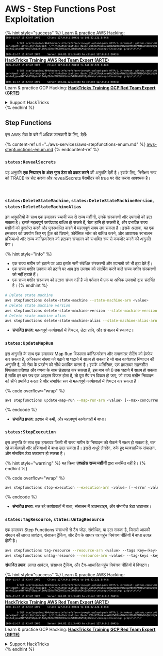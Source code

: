 # AWS - Step Functions Post Exploitation

{% hint style="success" %}
Learn & practice AWS Hacking:<img src="../../../.gitbook/assets/image (1).png" alt="" data-size="line">[**HackTricks Training AWS Red Team Expert (ARTE)**](https://training.hacktricks.xyz/courses/arte)<img src="../../../.gitbook/assets/image (1).png" alt="" data-size="line">\
Learn & practice GCP Hacking: <img src="../../../.gitbook/assets/image (2).png" alt="" data-size="line">[**HackTricks Training GCP Red Team Expert (GRTE)**<img src="../../../.gitbook/assets/image (2).png" alt="" data-size="line">](https://training.hacktricks.xyz/courses/grte)

<details>

<summary>Support HackTricks</summary>

* Check the [**subscription plans**](https://github.com/sponsors/carlospolop)!
* **Join the** 💬 [**Discord group**](https://discord.gg/hRep4RUj7f) or the [**telegram group**](https://t.me/peass) or **follow** us on **Twitter** 🐦 [**@hacktricks\_live**](https://twitter.com/hacktricks\_live)**.**
* **Share hacking tricks by submitting PRs to the** [**HackTricks**](https://github.com/carlospolop/hacktricks) and [**HackTricks Cloud**](https://github.com/carlospolop/hacktricks-cloud) github repos.

</details>
{% endhint %}

## Step Functions

इस AWS सेवा के बारे में अधिक जानकारी के लिए, देखें:

{% content-ref url="../aws-services/aws-stepfunctions-enum.md" %}
[aws-stepfunctions-enum.md](../aws-services/aws-stepfunctions-enum.md)
{% endcontent-ref %}

### `states:RevealSecrets`

यह अनुमति **एक निष्पादन के अंदर गुप्त डेटा को प्रकट करने** की अनुमति देती है। इसके लिए, निरीक्षण स्तर को TRACE पर सेट करना और revealSecrets पैरामीटर को true पर सेट करना आवश्यक है।

<figure><img src="../../../.gitbook/assets/image (348).png" alt=""><figcaption></figcaption></figure>

### `states:DeleteStateMachine`, `states:DeleteStateMachineVersion`, `states:DeleteStateMachineAlias`

इन अनुमतियों के साथ एक हमलावर स्थायी रूप से राज्य मशीनों, उनके संस्करणों और उपनामों को हटा सकता है। इससे महत्वपूर्ण कार्यप्रवाह बाधित हो सकते हैं, डेटा हानि हो सकती है, और प्रभावित राज्य मशीनों को पुनर्प्राप्त करने और पुनर्स्थापित करने में महत्वपूर्ण समय लग सकता है। इसके अलावा, यह एक हमलावर को उपयोग किए गए ट्रैक को छिपाने, फोरेंसिक जांच को बाधित करने, और आवश्यक स्वचालन प्रक्रियाओं और राज्य कॉन्फ़िगरेशन को हटाकर संचालन को संभावित रूप से कमजोर करने की अनुमति देगा।

{% hint style="info" %}
* एक राज्य मशीन को हटाने पर आप इसके सभी संबंधित संस्करणों और उपनामों को भी हटा देते हैं।
* एक राज्य मशीन उपनाम को हटाने पर आप इस उपनाम को संदर्भित करने वाले राज्य मशीन संस्करणों को नहीं हटाते हैं।
* एक राज्य मशीन संस्करण को हटाना संभव नहीं है जो वर्तमान में एक या अधिक उपनामों द्वारा संदर्भित है।
{% endhint %}
```bash
# Delete state machine
aws stepfunctions delete-state-machine --state-machine-arn <value>
# Delete state machine version
aws stepfunctions delete-state-machine-version --state-machine-version-arn <value>
# Delete state machine alias
aws stepfunctions delete-state-machine-alias --state-machine-alias-arn <value>
```
* **संभावित प्रभाव**: महत्वपूर्ण कार्यप्रवाहों में विघटन, डेटा हानि, और संचालन में रुकावट।

### `states:UpdateMapRun`

इस अनुमति के साथ एक हमलावर Map Run विफलता कॉन्फ़िगरेशन और समानांतर सेटिंग को हेरफेर कर सकता है, अधिकतम संख्या को बढ़ाने या घटाने में सक्षम हो सकता है जो बाल कार्यप्रवाह निष्पादन की अनुमति है, जो सेवा के प्रदर्शन को सीधे प्रभावित करता है। इसके अतिरिक्त, एक हमलावर सहनशील विफलता प्रतिशत और गणना के साथ छेड़छाड़ कर सकता है, इस मान को 0 तक घटाने में सक्षम हो सकता है ताकि हर बार जब एक आइटम विफल होता है, तो पूरा मैप रन विफल हो जाए, जो राज्य मशीन निष्पादन को सीधे प्रभावित करता है और संभावित रूप से महत्वपूर्ण कार्यप्रवाहों में विघटन कर सकता है।

{% code overflow="wrap" %}
```bash
aws stepfunctions update-map-run --map-run-arn <value> [--max-concurrency <value>] [--tolerated-failure-percentage <value>] [--tolerated-failure-count <value>]
```
{% endcode %}

* **संभावित प्रभाव**: प्रदर्शन में कमी, और महत्वपूर्ण कार्यप्रवाहों में बाधा।

### `states:StopExecution`

इस अनुमति के साथ एक हमलावर किसी भी राज्य मशीन के निष्पादन को रोकने में सक्षम हो सकता है, चल रहे कार्यप्रवाहों और प्रक्रियाओं में बाधा डाल सकता है। इससे अधूरे लेनदेन, रुके हुए व्यावसायिक संचालन, और संभावित डेटा भ्रष्टाचार हो सकता है।

{% hint style="warning" %}
यह क्रिया **एक्सप्रेस राज्य मशीनों** द्वारा समर्थित नहीं है।
{% endhint %}

{% code overflow="wrap" %}
```bash
aws stepfunctions stop-execution --execution-arn <value> [--error <value>] [--cause <value>]
```
{% endcode %}

* **संभावित प्रभाव**: चल रहे कार्यप्रवाहों में बाधा, संचालन में डाउनटाइम, और संभावित डेटा भ्रष्टाचार।

### `states:TagResource`, `states:UntagResource`

एक हमलावर Step Functions संसाधनों से टैग जोड़, संशोधित, या हटा सकता है, जिससे आपकी संगठन की लागत आवंटन, संसाधन ट्रैकिंग, और टैग के आधार पर पहुंच नियंत्रण नीतियों में बाधा उत्पन्न होती है।
```bash
aws stepfunctions tag-resource --resource-arn <value> --tags Key=<key>,Value=<value>
aws stepfunctions untag-resource --resource-arn <value> --tag-keys <key>
```
**संभावित प्रभाव**: लागत आवंटन, संसाधन ट्रैकिंग, और टैग-आधारित पहुंच नियंत्रण नीतियों में विघटन।

{% hint style="success" %}
Learn & practice AWS Hacking:<img src="../../../.gitbook/assets/image (1).png" alt="" data-size="line">[**HackTricks Training AWS Red Team Expert (ARTE)**](https://training.hacktricks.xyz/courses/arte)<img src="../../../.gitbook/assets/image (1).png" alt="" data-size="line">\
Learn & practice GCP Hacking: <img src="../../../.gitbook/assets/image (2).png" alt="" data-size="line">[**HackTricks Training GCP Red Team Expert (GRTE)**<img src="../../../.gitbook/assets/image (2).png" alt="" data-size="line">](https://training.hacktricks.xyz/courses/grte)

<details>

<summary>Support HackTricks</summary>

* Check the [**subscription plans**](https://github.com/sponsors/carlospolop)!
* **Join the** 💬 [**Discord group**](https://discord.gg/hRep4RUj7f) or the [**telegram group**](https://t.me/peass) or **follow** us on **Twitter** 🐦 [**@hacktricks\_live**](https://twitter.com/hacktricks\_live)**.**
* **Share hacking tricks by submitting PRs to the** [**HackTricks**](https://github.com/carlospolop/hacktricks) and [**HackTricks Cloud**](https://github.com/carlospolop/hacktricks-cloud) github repos.

</details>
{% endhint %}
